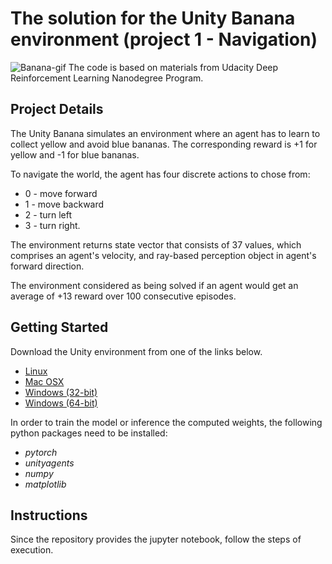 # The solution for the Unity Banana environment (project 1 - Navigation)
![Banana-gif](https://github.com/RMiftakhov/NavigationProject-drlnd/blob/master/banana-gif.gif)
The code is based on materials from Udacity Deep Reinforcement Learning Nanodegree Program.

## Project Details
The Unity Banana simulates an environment where an agent has to learn to collect yellow and avoid blue bananas. The corresponding reward is +1 for yellow and -1 for blue bananas.

To navigate the world, the agent has four discrete actions to chose from:
* 0 - move forward
* 1 - move backward
* 2 - turn left
* 3 - turn right.

The environment returns state vector that consists of 37 values, which comprises an agent's velocity, and ray-based perception object in agent's forward direction.     

The environment considered as being solved if an agent would get an average of +13 reward over 100 consecutive episodes.

## Getting Started
Download the Unity environment from one of the links below.
* [Linux](https://s3-us-west-1.amazonaws.com/udacity-drlnd/P1/Banana/Banana_Linux.zip)
* [Mac OSX](https://s3-us-west-1.amazonaws.com/udacity-drlnd/P1/Banana/Banana.app.zip)
* [Windows (32-bit)](https://s3-us-west-1.amazonaws.com/udacity-drlnd/P1/Banana/Banana_Windows_x86.zip)
* [Windows (64-bit)](https://s3-us-west-1.amazonaws.com/udacity-drlnd/P1/Banana/Banana_Windows_x86_64.zip)

In order to train the model or inference the computed weights, the following python packages need to be installed:
* *pytorch*
* *unityagents*
* *numpy*
* *matplotlib* 

## Instructions
Since the repository provides the jupyter notebook, follow the steps of execution.
